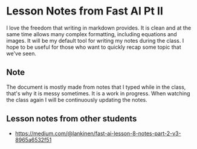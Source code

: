 # Lesson Notes from Fast AI Pt II
I love the freedom that writing in markdown provides. It is clean and at the same time allows many complex formatting, including equations and images. It will be my default tool for writing my notes during the class. I hope to be useful for those who want to quickly recap some topic that we've seen.

## Note
The document is mostly made from notes that I typed while in the class, that's why it is messy sometimes. It is a work in progress. When watching the class again I will be continuously updating the notes. 

## Lesson notes from other students
- https://medium.com/@lankinen/fast-ai-lesson-8-notes-part-2-v3-8965a6532f51
